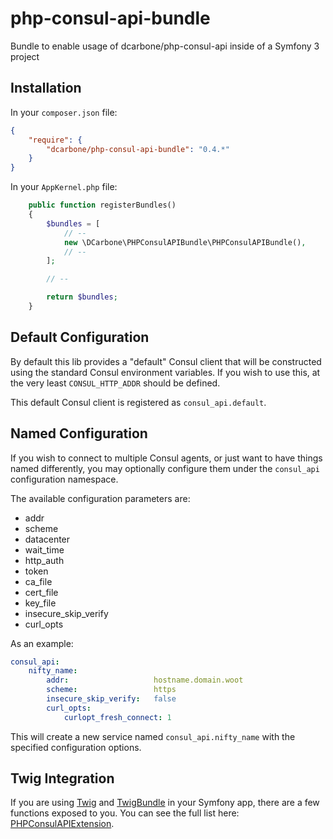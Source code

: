 # php-consul-api-bundle
Bundle to enable usage of dcarbone/php-consul-api inside of a Symfony 3 project

## Installation

In your `composer.json` file:

```json
{
    "require": {
        "dcarbone/php-consul-api-bundle": "0.4.*"
    }
}
```

In your `AppKernel.php` file:

```php
    public function registerBundles()
    {
        $bundles = [
            // --
            new \DCarbone\PHPConsulAPIBundle\PHPConsulAPIBundle(),
            // --
        ];

        // --

        return $bundles;
    }
```

## Default Configuration

By default this lib provides a "default" Consul client that will be constructed using the standard Consul
environment variables.  If you wish to use this, at the very least `CONSUL_HTTP_ADDR` should be defined.

This default Consul client is registered as `consul_api.default`.

## Named Configuration

If you wish to connect to multiple Consul agents, or just want to have things named differently, you may optionally
configure them under the `consul_api` configuration namespace.

The available configuration parameters are:

- addr
- scheme
- datacenter
- wait_time
- http_auth
- token
- ca_file
- cert_file
- key_file
- insecure_skip_verify
- curl_opts

As an example:

```yaml
consul_api:
    nifty_name:
        addr:                   hostname.domain.woot
        scheme:                 https
        insecure_skip_verify:   false
        curl_opts:
            curlopt_fresh_connect: 1
```

This will create a new service named `consul_api.nifty_name` with the specified configuration options.

## Twig Integration

If you are using [Twig](http://twig.sensiolabs.org/) and
[TwigBundle](https://packagist.org/packages/symfony/twig-bundle) in your Symfony app, there are a few 
functions exposed to you.  You can see the full list here:
[PHPConsulAPIExtension](./src/Twig/PHPConsulAPITwigExtension.php#L71).
